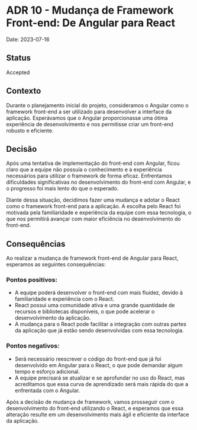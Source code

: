 # ADR 10 - Mudança de Framework Front-end: De Angular para React

Date: 2023-07-16

## Status

Accepted

## Contexto

Durante o planejamento inicial do projeto, consideramos o Angular como o framework front-end a ser utilizado para desenvolver a interface da aplicação. Esperávamos que o Angular proporcionasse uma ótima experiência de desenvolvimento e nos permitisse criar um front-end robusto e eficiente.

## Decisão

Após uma tentativa de implementação do front-end com Angular, ficou claro que a equipe não possuía o conhecimento e a experiência necessários para utilizar o framework de forma eficaz. Enfrentamos dificuldades significativas no desenvolvimento do front-end com Angular, e o progresso foi mais lento do que o esperado.

Diante dessa situação, decidimos fazer uma mudança e adotar o React como o framework front-end para a aplicação. A escolha pelo React foi motivada pela familiaridade e experiência da equipe com essa tecnologia, o que nos permitirá avançar com maior eficiência no desenvolvimento do front-end.

## Consequências

Ao realizar a mudança de framework front-end de Angular para React, esperamos as seguintes consequências:

### Pontos positivos:
* A equipe poderá desenvolver o front-end com mais fluidez, devido à familiaridade e experiência com o React.
* React possui uma comunidade ativa e uma grande quantidade de recursos e bibliotecas disponíveis, o que pode acelerar o desenvolvimento da aplicação.
* A mudança para o React pode facilitar a integração com outras partes da aplicação que já estão sendo desenvolvidas com essa tecnologia.

### Pontos negativos:
* Será necessário reescrever o código do front-end que já foi desenvolvido em Angular para o React, o que pode demandar algum tempo e esforço adicional.
* A equipe precisará se atualizar e se aprofundar no uso do React, mas acreditamos que essa curva de aprendizado será mais rápida do que a enfrentada com o Angular.

Após a decisão de mudança de framework, vamos prosseguir com o desenvolvimento do front-end utilizando o React, e esperamos que essa alteração resulte em um desenvolvimento mais ágil e eficiente da interface da aplicação.
